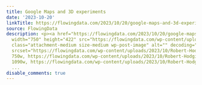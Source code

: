 ```yaml
---
title: Google Maps and 3D experiments
date: '2023-10-20'
linkTitle: https://flowingdata.com/2023/10/20/google-maps-and-3d-experiments/
source: FlowingData
description: <p><a href="https://flowingdata.com/2023/10/20/google-maps-and-3d-experiments/"><img
  width="750" height="422" src="https://flowingdata.com/wp-content/uploads/2023/10/Robert-Hodgin-Google-Maps-API-750x422.jpg"
  class="attachment-medium size-medium wp-post-image" alt="" decoding="async" fetchpriority="high"
  srcset="https://flowingdata.com/wp-content/uploads/2023/10/Robert-Hodgin-Google-Maps-API-750x422.jpg
  750w, https://flowingdata.com/wp-content/uploads/2023/10/Robert-Hodgin-Google-Maps-API-1090x613.jpg
  1090w, https://flowingdata.com/wp-content/uploads/2023/10/Robert-Hodgin-Google-Maps-API-210x1
  ...
disable_comments: true
---
```

<p><a href="https://flowingdata.com/2023/10/20/google-maps-and-3d-experiments/"><img width="750" height="422" src="https://flowingdata.com/wp-content/uploads/2023/10/Robert-Hodgin-Google-Maps-API-750x422.jpg" class="attachment-medium size-medium wp-post-image" alt="" decoding="async" fetchpriority="high" srcset="https://flowingdata.com/wp-content/uploads/2023/10/Robert-Hodgin-Google-Maps-API-750x422.jpg 750w, https://flowingdata.com/wp-content/uploads/2023/10/Robert-Hodgin-Google-Maps-API-1090x613.jpg 1090w, https://flowingdata.com/wp-content/uploads/2023/10/Robert-Hodgin-Google-Maps-API-210x1 ...